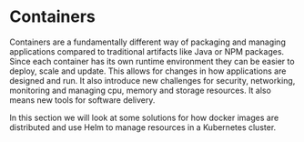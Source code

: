 # Containers

Containers are a fundamentally different way of packaging and managing applications compared to traditional artifacts like Java or NPM packages. Since each container has its own runtime environment they can be easier to deploy, scale and update. This allows for changes in how applications are designed and run. It also introduce new challenges for security, networking, monitoring and managing cpu, memory and storage resources. It also means new tools for software delivery.

In this section we will look at some solutions for how docker images are distributed and use Helm to manage resources in a Kubernetes cluster.
